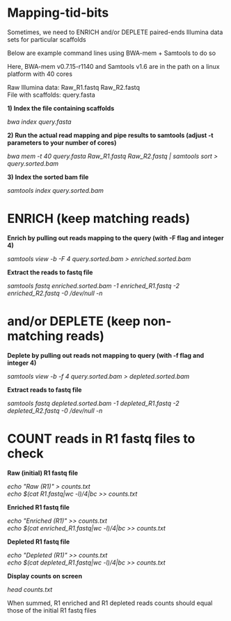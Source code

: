 # Mapping-tid-bits

Sometimes, we need to ENRICH and/or DEPLETE paired-ends Illumina data sets for particular scaffolds<br/>

Below are example command lines using BWA-mem + Samtools to do so<br/>

Here, BWA-mem v0.7.15-r1140 and Samtools v1.6 are in the path on a linux platform with 40 cores<br/>

Raw Illumina data: Raw_R1.fastq Raw_R2.fastq<br/>
File with scaffolds: query.fasta<br/>

**1) Index the file containing scaffolds**

*bwa index query.fasta*

**2) Run the actual read mapping and pipe results to samtools (adjust -t parameters to your number of cores)**

*bwa mem -t 40 query.fasta Raw_R1.fastq Raw_R2.fastq | samtools sort > query.sorted.bam*

**3) Index the sorted bam file**

*samtools index query.sorted.bam*

# ENRICH (keep matching reads)
**Enrich by pulling out reads mapping to the query (with -F flag and integer 4)**

*samtools view -b -F 4 query.sorted.bam > enriched.sorted.bam*

**Extract the reads to fastq file**

*samtools fastq enriched.sorted.bam -1 enriched_R1.fastq -2 enriched_R2.fastq -0 /dev/null -n*

# and/or DEPLETE (keep non-matching reads)
**Deplete by pulling out reads not mapping to query (with -f flag and integer 4)**

*samtools view -b -f 4 query.sorted.bam > depleted.sorted.bam*

**Extract reads to fastq file**

*samtools fastq depleted.sorted.bam -1 depleted_R1.fastq -2 depleted_R2.fastq -0 /dev/null -n*

# COUNT reads in R1 fastq files to check
**Raw (initial) R1 fastq file**<br/>

*echo "Raw (R1)" > counts.txt*<br/>
*echo $(cat R1.fastq|wc -l)/4|bc >> counts.txt*<br/>

**Enriched R1 fastq file**<br/>

*echo "Enriched (R1)" >> counts.txt*<br/>
*echo $(cat enriched_R1.fastq|wc -l)/4|bc >> counts.txt*<br/>

**Depleted R1 fastq file**<br/>

*echo "Depleted (R1)" >> counts.txt*<br/>
*echo $(cat depleted_R1.fastq|wc -l)/4|bc >> counts.txt*<br/>

**Display counts on screen**<br/>

*head counts.txt*<br/>

When summed, R1 enriched and R1 depleted reads counts should equal those of the initial R1 fastq files 




